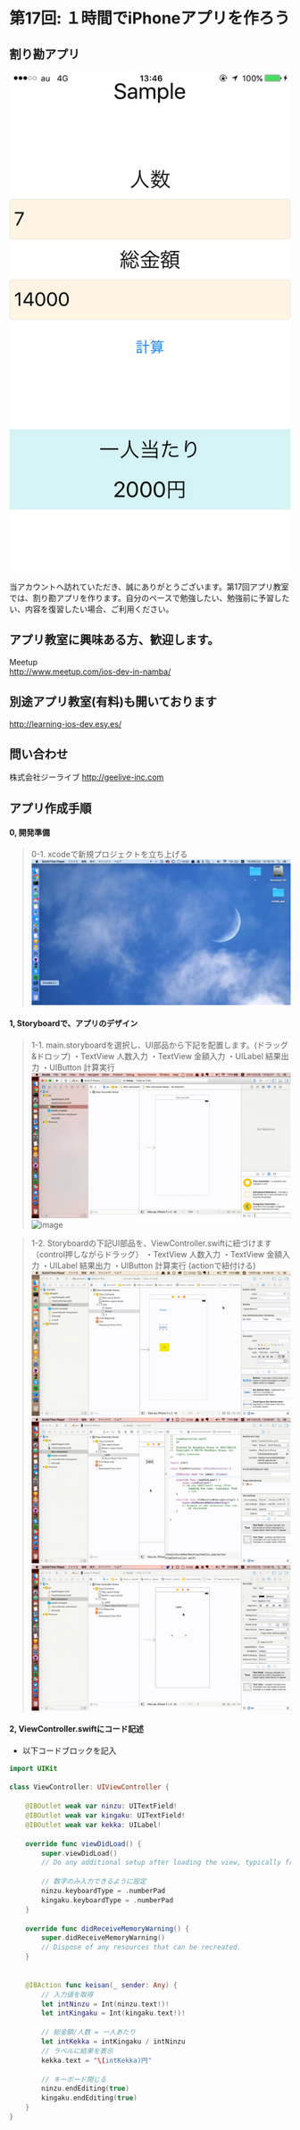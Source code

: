# 第17回: １時間でiPhoneアプリを作ろう
## 割り勘アプリ

  <div style="text-align:center"><img src ="https://github.com/iosClassForBeginner/sampleWarikanApp/blob/master/Assets/sample.png" /></div>
  
  当アカウントへ訪れていただき、誠にありがとうございます。第17回アプリ教室では、割り勘アプリを作ります。自分のペースで勉強したい、勉強前に予習したい、内容を復習したい場合、ご利用ください。
  
## アプリ教室に興味ある方、歓迎します。  
  Meetup  
  http://www.meetup.com/ios-dev-in-namba/
  
## 別途アプリ教室(有料)も開いております  
  http://learning-ios-dev.esy.es/  

## 問い合わせ
  株式会社ジーライブ
  http://geelive-inc.com  

## アプリ作成手順

#### 0, 開発準備
> 0-1. xcodeで新規プロジェクトを立ち上げる
![image](https://raw.githubusercontent.com/iosClassForBeginner/XcodeHowToImage/master/Assets/create_new_project.gif)

#### 1, Storyboardで、アプリのデザイン
> 1-1. main.storyboardを選択し、UI部品から下記を配置します。(ドラッグ&ドロップ)
> ・TextView 人数入力
> ・TextView 金額入力
> ・UILabel 結果出力
> ・UIButton 計算実行
![image](https://raw.githubusercontent.com/iosClassForBeginner/XcodeHowToImage/master/Assets/set_uilabel.gif)
![image](https://raw.githubusercontent.com/iosClassForBeginner/XcodeHowToImage/master/Assets/set_button.gif)

> 1-2. Storyboardの下記UI部品を、ViewController.swiftに紐づけます（control押しながらドラッグ）
> ・TextView 人数入力
> ・TextView 金額入力
> ・UILabel 結果出力
> ・UIButton 計算実行 (actionで紐付ける)
![image](https://raw.githubusercontent.com/iosClassForBeginner/XcodeHowToImage/master/Assets/tying_button_action.gif)
![image](https://raw.githubusercontent.com/iosClassForBeginner/XcodeHowToImage/master/Assets/tying_textfield.gif)
![image](https://raw.githubusercontent.com/iosClassForBeginner/XcodeHowToImage/master/Assets/tying_uilabel.gif)

#### 2, ViewController.swiftにコード記述
- 以下コードブロックを記入
  
```Swift
import UIKit

class ViewController: UIViewController {

    @IBOutlet weak var ninzu: UITextField!
    @IBOutlet weak var kingaku: UITextField!
    @IBOutlet weak var kekka: UILabel!

    override func viewDidLoad() {
        super.viewDidLoad()
        // Do any additional setup after loading the view, typically from a nib.
        
        // 数字のみ入力できるように設定
        ninzu.keyboardType = .numberPad
        kingaku.keyboardType = .numberPad
    }

    override func didReceiveMemoryWarning() {
        super.didReceiveMemoryWarning()
        // Dispose of any resources that can be recreated.
    }


    @IBAction func keisan(_ sender: Any) {
        // 入力値を取得
        let intNinzu = Int(ninzu.text!)!
        let intKingaku = Int(kingaku.text!)!

        // 総金額/人数 = 一人あたり
        let intKekka = intKingaku / intNinzu
        // ラベルに結果を表示
        kekka.text = "\(intKekka)円"
        
        // キーボード閉じる
        ninzu.endEditing(true)
        kingaku.endEditing(true)
    }
}

```
